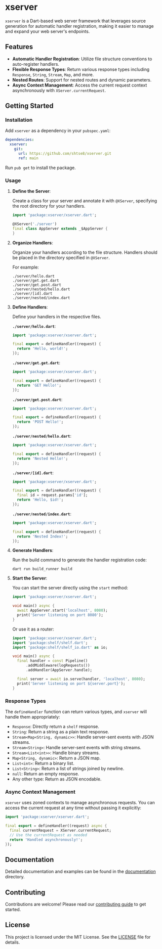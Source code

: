 # xserver

`xserver` is a Dart-based web server framework that leverages source generation for automatic handler registration, making it easier to manage and expand your web server's endpoints.

## Features

- **Automatic Handler Registration**: Utilize file structure conventions to auto-register handlers.
- **Flexible Response Types**: Return various response types including `Response`, `String`, `Stream`, `Map`, and more.
- **Nested Routes**: Support for nested routes and dynamic parameters.
- **Async Context Management**: Access the current request context asynchronously with `XServer.currentRequest`.

## Getting Started

### Installation

Add `xserver` as a dependency in your `pubspec.yaml`:

```yaml
dependencies:
  xserver:
    git:
      url: https://github.com/shtse8/xserver.git
      ref: main
```

Run `pub get` to install the package.

### Usage

1. **Define the Server**:

   Create a class for your server and annotate it with `@XServer`, specifying the root directory for your handlers.

   ```dart
   import 'package:xserver/xserver.dart';

   @XServer('./server')
   final class AppServer extends _$AppServer {
   }
   ```

2. **Organize Handlers**:

   Organize your handlers according to the file structure. Handlers should be placed in the directory specified in `@XServer`.

   For example:

   ```plaintext
   ./server/hello.dart
   ./server/get.get.dart
   ./server/get.post.dart
   ./server/nested/hello.dart
   ./server/[id].dart
   ./server/nested/index.dart
   ```

3. **Define Handlers**:

   Define your handlers in the respective files.

   **`./server/hello.dart`**:
   ```dart
   import 'package:xserver/xserver.dart';

   final export = defineHandler((request) {
     return 'Hello, world!';
   });
   ```

   **`./server/get.get.dart`**:
   ```dart
   import 'package:xserver/xserver.dart';

   final export = defineHandler((request) {
     return 'GET Hello!';
   });
   ```

   **`./server/get.post.dart`**:
   ```dart
   import 'package:xserver/xserver.dart';

   final export = defineHandler((request) {
     return 'POST Hello!';
   });
   ```

   **`./server/nested/hello.dart`**:
   ```dart
   import 'package:xserver/xserver.dart';

   final export = defineHandler((request) {
     return 'Nested Hello!';
   });
   ```

   **`./server/[id].dart`**:
   ```dart
   import 'package:xserver/xserver.dart';

   final export = defineHandler((request) {
     final id = request.params['id'];
     return 'Hello, $id!';
   });
   ```

   **`./server/nested/index.dart`**:
   ```dart
   import 'package:xserver/xserver.dart';

   final export = defineHandler((request) {
     return 'Nested Index!';
   });
   ```

4. **Generate Handlers**:

   Run the build command to generate the handler registration code:

   ```shell
   dart run build_runner build
   ```

5. **Start the Server**:

   You can start the server directly using the `start` method:

   ```dart
   import 'package:xserver/xserver.dart';

   void main() async {
     await AppServer.start('localhost', 8080);
     print('Server listening on port 8080');
   }
   ```

   Or use it as a router:

   ```dart
   import 'package:xserver/xserver.dart';
   import 'package:shelf/shelf.dart';
   import 'package:shelf/shelf_io.dart' as io;

   void main() async {
     final handler = const Pipeline()
         .addMiddleware(logRequests())
         .addHandler(AppServer.handle);

     final server = await io.serve(handler, 'localhost', 8080);
     print('Server listening on port ${server.port}');
   }
   ```

### Response Types

The `defineHandler` function can return various types, and `xserver` will handle them appropriately:

- `Response`: Directly return a `shelf` response.
- `String`: Return a string as a plain text response.
- `Stream<Map<String, dynamic>>`: Handle server-sent events with JSON streams.
- `Stream<String>`: Handle server-sent events with string streams.
- `Stream<List<int>>`: Handle binary streams.
- `Map<String, dynamic>`: Return a JSON map.
- `List<int>`: Return a binary list.
- `List<String>`: Return a list of strings joined by newline.
- `null`: Return an empty response.
- Any other type: Return as JSON encodable.

### Async Context Management

`xserver` uses zoned contexts to manage asynchronous requests. You can access the current request at any time without passing it explicitly:

```dart
import 'package:xserver/xserver.dart';

final export = defineHandler((request) async {
  final currentRequest = XServer.currentRequest;
  // Use the currentRequest as needed
  return 'Handled asynchronously!';
});
```

## Documentation

Detailed documentation and examples can be found in the [documentation](docs/) directory.

## Contributing

Contributions are welcome! Please read our [contributing guide](CONTRIBUTING.md) to get started.

## License

This project is licensed under the MIT License. See the [LICENSE](LICENSE) file for details.
